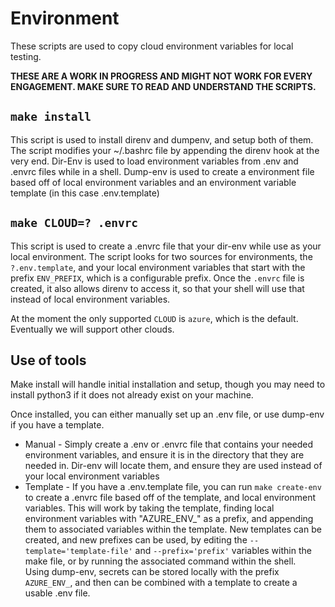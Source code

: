 # Environment

These scripts are used to copy cloud environment variables for local testing.

**THESE ARE A WORK IN PROGRESS AND MIGHT NOT WORK FOR EVERY ENGAGEMENT. MAKE SURE TO READ AND UNDERSTAND THE SCRIPTS.**

## `make install`

This script is used to install direnv and dumpenv, and setup both of them. The script modifies your ~/.bashrc file by appending the direnv hook at the very end.
Dir-Env is used to load environment variables from .env and .envrc files while in a shell.
Dump-env is used to create a environment file based off of local environment variables and an environment variable template (in this case .env.template)

## `make CLOUD=? .envrc`

This script is used to create a .envrc file that your dir-env while use as your local environment. The script looks for two sources for environments, the `?.env.template`, and your local environment variables that start with the prefix `ENV_PREFIX`, which is a configurable prefix. Once the `.envrc` file is created, it also allows direnv to access it, so that your shell will use that instead of local environment variables.

At the moment the only supported `CLOUD` is `azure`, which is the default. Eventually we will support other clouds.

## Use of tools

Make install will handle initial installation and setup, though you may need to install python3 if it does not already exist on your machine.

Once installed, you can either manually set up an .env file, or use dump-env if you have a template.

- Manual - Simply create a .env or .envrc file that contains your needed environment variables, and ensure it is in the directory that they are needed in. Dir-env will locate them, and ensure they are used instead of your local environment variables
- Template - If you have a .env.template file, you can run `make create-env` to create a .envrc file based off of the template, and local environment variables. This will work by taking the template, finding local environment variables with "AZURE_ENV_" as a prefix, and appending them to associated variables within the template. New templates can be created, and new prefixes can be used, by editing the `--template='template-file'` and `--prefix='prefix'` variables within the make file, or by running the associated command within the shell.\
Using dump-env, secrets can be stored locally with the prefix `AZURE_ENV_`, and then can be combined with a template to create a usable .env file.

